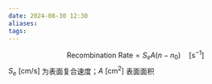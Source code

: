 ```yaml
---
date: 2024-08-30 12:30
aliases: 
tags: 
---
```

$$
\mathrm{Recombination\ Rate}=S_{e}A(n-n_0)\quad \left[ \mathrm{s^{-1}} \right]
$$
$S_{e}~ \left[ \mathrm{cm/s} \right]$ 为表面复合速度；$A~ \left[ \mathrm{cm^{2}} \right]$ 表面面积
